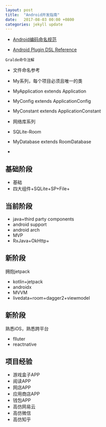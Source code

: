 ```yaml
---
layout: post
title:  "Android开发指南"
date:   2017-08-03 00:00 +0800
categories: jekyll update
---
```


- [Android编码命名规范](http://blog.coderclock.com/2015/12/27/android/Android%E7%BC%96%E7%A0%81%E5%91%BD%E5%90%8D%E8%A7%84%E8%8C%83/)

- [Android Plugin DSL Reference](https://google.github.io/android-gradle-dsl/current/index.html)
```
Gralde命令注解
```

- 文件命名参考

- My系列，每个项目必须且唯一的类
- MyApplication extends Application
- MyConfig extends ApplicationConfig
- MyConstant extends ApplicationConstant

- 网络库系列

- SQLite-Room
- MyDatabase extends RoomDatabase
- 


## 基础阶段
- 基础
- 四大组件+SQLite+SP+File+

## 当前阶段
- java+third party components
- android support
- android arch
- MVP
- RxJava+OkHttp+

## 新阶段
拥抱jetpack
- kotlin+jetpack
- androidx
- MVVM
- livedata+room+dagger2+viewmodel

## 新阶段
熟悉iOS，熟悉跨平台
- flluter
- reactnative

## 项目经验
- 游戏盒子APP
- 阅读APP
- 网店APP
- 应用商店APP
- 钱包APP
- 高仿网易云
- 高仿微信
- 高仿知乎